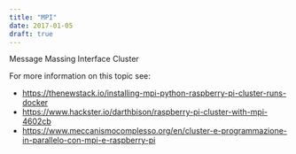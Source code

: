 ```yaml
---
title: "MPI"
date: 2017-01-05
draft: true
---
```


Message Massing Interface Cluster

For more information on this topic see:

* <https://thenewstack.io/installing-mpi-python-raspberry-pi-cluster-runs-docker>
* <https://www.hackster.io/darthbison/raspberry-pi-cluster-with-mpi-4602cb>
* <https://www.meccanismocomplesso.org/en/cluster-e-programmazione-in-parallelo-con-mpi-e-raspberry-pi>
